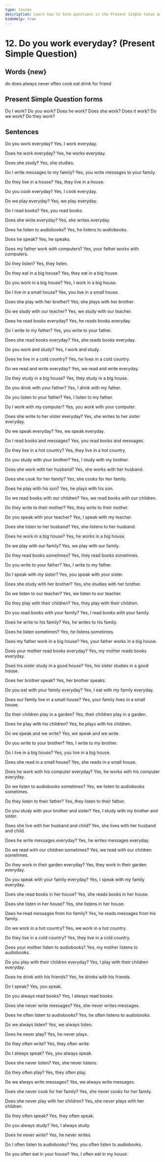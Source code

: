 ```yaml
---
type: lesson
description: Learn how to form questions in the Present Simple tense and practice with common everyday situations. Master asking about routines, habits, and regular activities.
hideHelp: true
---
```


# 12. Do you work everyday? (Present Simple Question)

## Words {new}

do
does
always
never
often
cook
eat
drink
for
friend

## Present Simple Question forms

Do I work?
Do you work?
Does he work?
Does she work?
Does it work?
Do we work?
Do they work?

## Sentences

Do you work everyday?
Yes, I work everyday.

Does he work everyday?
Yes, he works everyday.

Does she study?
Yes, she studies.

Do I write messages to my family?
Yes, you write messages to your family.

Do they live in a house?
Yes, they live in a house.

Do you cook everyday?
Yes, I cook everyday.

Do we play everyday?
Yes, we play everyday.

Do I read books?
Yes, you read books.

Does she write everyday?
Yes, she writes everyday.

Does he listen to audiobooks?
Yes, he listens to audiobooks.

Does he speak?
Yes, he speaks.

Does my father work with computers?
Yes, your father works with computers.

Do they listen?
Yes, they listen.

Do they eat in a big house?
Yes, they eat in a big house.

Do you work in a big house?
Yes, I work in a big house.

Do I live in a small house?
Yes, you live in a small house.

Does she play with her brother?
Yes, she plays with her brother.

Do we study with our teacher?
Yes, we study with our teacher.

Does he read books everyday?
Yes, he reads books everyday.

Do I write to my father?
Yes, you write to your father.

Does she read books everyday?
Yes, she reads books everyday.

Do you work and study?
Yes, I work and study.

Does he live in a cold country?
Yes, he lives in a cold country.

Do we read and write everyday?
Yes, we read and write everyday.

Do they study in a big house?
Yes, they study in a big house.

Do you drink with your father?
Yes, I drink with my father.

Do you listen to your father?
Yes, I listen to my father.

Do I work with my computer?
Yes, you work with your computer.

Does she write to her sister everyday?
Yes, she writes to her sister everyday.

Do we speak everyday?
Yes, we speak everyday.

Do I read books and messages?
Yes, you read books and messages.

Do they live in a hot country?
Yes, they live in a hot country.

Do you study with your brother?
Yes, I study with my brother.

Does she work with her husband?
Yes, she works with her husband.

Does she cook for her family?
Yes, she cooks for her family.

Does he play with his son?
Yes, he plays with his son.

Do we read books with our children?
Yes, we read books with our children.

Do they write to their mother?
Yes, they write to their mother.

Do you speak with your teacher?
Yes, I speak with my teacher.

Does she listen to her husband?
Yes, she listens to her husband.

Does he work in a big house?
Yes, he works in a big house.

Do we play with our family?
Yes, we play with our family.

Do they read books sometimes?
Yes, they read books sometimes.

Do you write to your father?
Yes, I write to my father.

Do I speak with my sister?
Yes, you speak with your sister.

Does she study with her brother?
Yes, she studies with her brother.

Do we listen to our teacher?
Yes, we listen to our teacher.

Do they play with their children?
Yes, they play with their children.

Do you read books with your family?
Yes, I read books with your family.

Does he write to his family?
Yes, he writes to his family.

Does he listen sometimes?
Yes, he listens sometimes.

Does my father work in a big house?
Yes, your father works in a big house.

Does your mother read books everyday?
Yes, my mother reads books everyday.

Does his sister study in a good house?
Yes, his sister studies in a good house.

Does her brother speak?
Yes, her brother speaks.

Do you eat with your family everyday?
Yes, I eat with my family everyday.

Does our family live in a small house?
Yes, your family lives in a small house.

Do their children play in a garden?
Yes, their children play in a garden.

Does he play with his children?
Yes, he plays with his children.

Do we speak and we write?
Yes, we speak and we write.

Do you write to your brother?
Yes, I write to my brother.

Do I live in a big house?
Yes, you live in a big house.

Does she read in a small house?
Yes, she reads in a small house.

Does he work with his computer everyday?
Yes, he works with his computer everyday.

Do we listen to audiobooks sometimes?
Yes, we listen to audiobooks sometimes.

Do they listen to their father?
Yes, they listen to their father.

Do you study with your brother and sister?
Yes, I study with my brother and sister.

Does she live with her husband and child?
Yes, she lives with her husband and child.

Does he write messages everyday?
Yes, he writes messages everyday.

Do we read with our children sometimes?
Yes, we read with our children sometimes.

Do they work in their garden everyday?
Yes, they work in their garden everyday.

Do you speak with your family everyday?
Yes, I speak with my family everyday.

Does she read books in her house?
Yes, she reads books in her house.

Does she listen in her house?
Yes, she listens in her house.

Does he read messages from his family?
Yes, he reads messages from his family.

Do we work in a hot country?
Yes, we work in a hot country.

Do they live in a cold country?
Yes, they live in a cold country.

Does your mother listen to audiobooks?
Yes, my mother listens to audiobooks.

Do you play with their children everyday?
Yes, I play with their children everyday.

Does he drink with his friends?
Yes, he drinks with his friends.

Do I speak?
Yes, you speak.

Do you always read books?
Yes, I always read books.

Does she never write messages?
Yes, she never writes messages.

Does he often listen to audiobooks?
Yes, he often listens to audiobooks.

Do we always listen?
Yes, we always listen.

Does he never play?
Yes, he never plays.

Do they often write?
Yes, they often write.

Do I always speak?
Yes, you always speak.

Does she never listen?
Yes, she never listens.

Do they often play?
Yes, they often play.

Do we always write messages?
Yes, we always write messages.

Does she never cook for her family?
Yes, she never cooks for her family.

Does she never play with her children?
Yes, she never plays with her children.

Do they often speak?
Yes, they often speak.

Do you always study?
Yes, I always study.

Does he never write?
Yes, he never writes.

Do I often listen to audiobooks?
Yes, you often listen to audiobooks.

Do you often eat in your house?
Yes, I often eat in my house.
